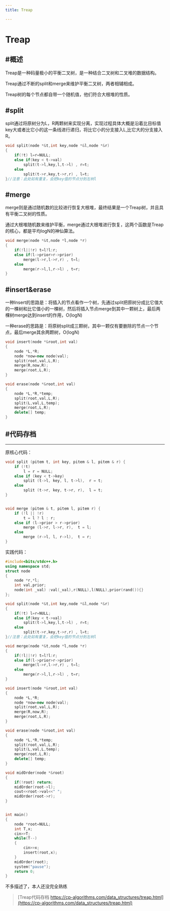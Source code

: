 ```yaml
---
title: Treap

---
```


# Treap

## #概述

Treap是一种码量极小的平衡二叉树，是一种结合二叉树和二叉堆的数据结构。

Treap通过不断的split和merge来维护平衡二叉树，两者相辅相成。

Treap树的每个节点都自带一个随机值，他们符合大根堆的性质。

## #split

split通过将原树分为L，R两颗树来实现分离，实现过程具体大概是沿着比目标值key大或者比它小的这一条线进行递归，将比它小的分支接入L,比它大的分支接入R。

```c++
void split(node *&t,int key,node *&l,node *&r)
{
    if(!t) l=r=NULL;
    else if(key < t->val) 
        split(t->l,key,l,t->l) , r=t;
    else 
        split(t->r,key,t->r,r) , l=t;
}//注意：此处如有重复，会把key值的节点分到左树l
```



## #merge

merge则是通过随机数的比较进行恢复大根堆，最终结果是一个Treap树，并且具有平衡二叉树的性质。

通过大根堆随机数来维护平衡，merge通过大根堆进行恢复，这两个函数是Treap的核心，都是平均logN的神仙算法。

```c++
void merge(node *&t,node *l,node *r)
{
    if(!l||!r) t=l?l:r;
    else if(l->prior>r->prior)
        merge(l->r,l->r,r) , t=l;
    else
        merge(r->l,l,r->l) , t=r;
}
```



## #insert&erase

一种Insert的思路是：将插入的节点看作一个树，先通过split把原树分成比它值大的一棵树和比它值小的一棵树，然后将插入节点merge到其中一颗树上，最后两棵树merge达到insert的作用，O(logN)

一种erase的思路是：将原树split成三颗树，其中一颗仅有要删除的节点一个节点，最后merge其余两颗树，O(logN)

```c++
void insert(node *&root,int val)
{
    node *L,*R;
    node *now=new node(val);
    split(root,val,L,R);
    merge(R,now,R);
    merge(root,L,R);
}

void erase(node *&root,int val)
{
    node *L,*R,*temp;
    split(root,val,L,R);
    split(L,val,L,temp);
    merge(root,L,R);
    delete[] temp;
}
```



## #代码存档

---
原核心代码：
```c++
void split (pitem t, int key, pitem & l, pitem & r) {
    if (!t)
        l = r = NULL;
    else if (key < t->key)
        split (t->l, key, l, t->l),  r = t;
    else
        split (t->r, key, t->r, r),  l = t;
}


void merge (pitem & t, pitem l, pitem r) {
    if (!l || !r)
        t = l ? l : r;
    else if (l->prior > r->prior)
        merge (l->r, l->r, r),  t = l;
    else
        merge (r->l, l, r->l),  t = r;
}
```



实践代码：

```c++
#include<bits/stdc++.h>
using namespace std;
struct node
{
    node *r,*l;
    int val,prior;
    node(int _val) :val(_val),r(NULL),l(NULL),prior(rand()){}
};

void split(node *&t,int key,node *&l,node *&r)
{
    if(!t) l=r=NULL;
    else if(key < t->val) 
        split(t->l,key,l,t->l) , r=t;
    else 
        split(t->r,key,t->r,r) , l=t;
}//注意：此处如有重复，会把key值的节点分到左树l

void merge(node *&t,node *l,node *r)
{
    if(!l||!r) t=l?l:r;
    else if(l->prior>r->prior)
        merge(l->r,l->r,r) , t=l;
    else
        merge(r->l,l,r->l) , t=r;
}

void insert(node *&root,int val)
{
    node *L,*R;
    node *now=new node(val);
    split(root,val,L,R);
    merge(R,now,R);
    merge(root,L,R);
}

void erase(node *&root,int val)
{
    node *L,*R,*temp;
    split(root,val,L,R);
    split(L,val,L,temp);
    merge(root,L,R);
    delete[] temp;
}

void midOrder(node *&root)
{
    if(!root) return;
    midOrder(root->l);
    cout<<root->val<<" ";
    midOrder(root->r);
}


int main()
{
    node *root=NULL;
    int T,x;
    cin>>T;
    while(T--)
    {
        cin>>x;
        insert(root,x);
    }
    midOrder(root);
    system("pause");
    return 0;
}

```



不多描述了，本人还没完全熟练

> [Treap代码存档 https://cp-algorithms.com/data_structures/treap.html](https://cp-algorithms.com/data_structures/treap.html)

